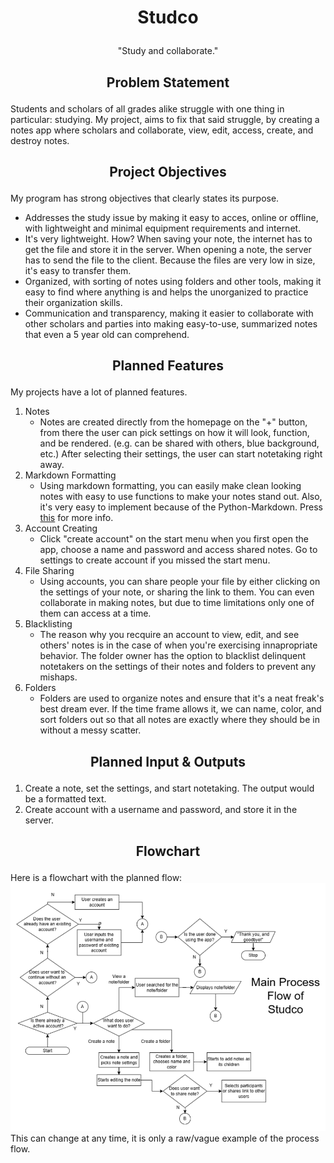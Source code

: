 # <p align="center">Stud**co**</p>

<p align="center">"Study and collaborate."</p>



## <p align="center">Problem Statement</p>
Students and scholars of all grades alike struggle with one thing in particular: studying. My project, aims to fix that said struggle, by creating a notes app where scholars and collaborate, view, edit, access, create, and destroy notes.

## <p align="center">Project Objectives</p>
My program has strong objectives that clearly states its purpose.
- Addresses the study issue by making it easy to acces, online or offline, with lightweight and minimal equipment requirements and internet.
- It's very lightweight. How? When saving your note, the internet has to get the file and store it in the server. When opening a note, the server has to send the file to the client. Because the files are very low in size, it's easy to transfer them.
- Organized, with sorting of notes using folders and other tools, making it easy to find where anything is and helps the unorganized to practice their organization skills.
- Communication and transparency, making it easier to collaborate with other scholars and parties into making easy-to-use, summarized notes that even a 5 year old can comprehend.

## <p align="center">Planned Features</p>
My projects have a lot of planned features.
1. Notes
    - Notes are created directly from the homepage on the "+" button, from there the user can pick settings on how it will look, function, and be rendered. (e.g. can be shared with others, blue background, etc.) After selecting their settings, the user can start notetaking right away.
2. Markdown Formatting
    - Using markdown formatting, you can easily make clean looking notes with easy to use functions to make your notes stand out. Also, it's very easy to implement because of the Python-Markdown. Press [this](https://python-markdown.github.io/) for more info.
3. Account Creating
    - Click "create account" on the start menu when you first open the app, choose a name and password and access shared notes. Go to settings to create account if you missed the start menu.
4. File Sharing
    - Using accounts, you can share people your file by either clicking on the settings of your note, or sharing the link to them. You can even collaborate in making notes, but due to time limitations only one of them can access at a time.
5. Blacklisting
    - The reason why you recquire an account to view, edit, and see others' notes is in the case of when you're exercising innapropriate behavior. The folder owner has the option to blacklist delinquent notetakers on the settings of their notes and folders to prevent any mishaps.
6. Folders
    - Folders are used to organize notes and ensure that it's a neat freak's best dream ever. If the time frame allows it, we can name, color, and sort folders out so that all notes are exactly where they should be in without a messy scatter.
  
## <p align="center">Planned Input & Outputs</p>
1. Create a note, set the settings, and start notetaking. The output would be a formatted text.
2. Create account with a username and password, and store it in the server.

## <p align="center">Flowchart</p>
Here is a flowchart with the planned flow:
![alt text](Flowchart.png)
<br>This can change at any time, it is only a raw/vague example of the process flow.
